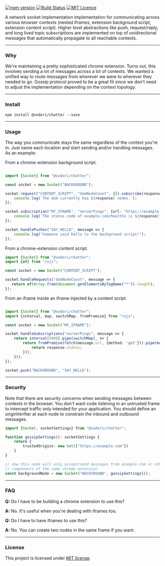 [![npm version](https://badge.fury.io/js/%40vodori%2Fchatter.svg)](https://badge.fury.io/js/%40vodori%2Fchatter)
[![Build Status](https://travis-ci.org/vodori/chatter.svg?branch=develop)](https://travis-ci.org/vodori/chatter)
[![MIT Licence](https://badges.frapsoft.com/os/mit/mit.svg?v=103)](https://opensource.org/licenses/mit-license.php)


A network socket implementation implementation for communicating across various browser contexts 
(nested iframes, extension background script, extension content script). Higher level abstractions 
like push, request/reply, and long lived topic subscriptions are implemented on top of unidirectional 
messages that automatically propagate to all reachable contexts.

___

### Why

We're maintaining a pretty sophisticated chrome extension. Turns out, this involves sending a 
lot of messages across a lot of contexts. We wanted a unified way to route messages from wherever 
we were to wherever they needed to go. Gossip protocol proved to be a great fit since we don't need 
to adjust the implementation depending on the context topology. 

___

### Install

``` 
npm install @vodori/chatter --save
```

___

### Usage


The way you communicate stays the same regardless of the context you're in. Just name each location
and start sending and/or handling messages. As an example:



From a chrome-extension background script.

```typescript

import {Socket} from "@vodori/chatter";

const socket = new Socket("BACKGROUND");

socket.request("CONTENT_SCRIPT", "domNodeCount", {}).subscribe(response => {
    console.log(`The dom currently has ${response} nodes.`);
});

socket.subscription("MY_IFRAME", "serverPings", {url: "https://example.com/healthz"}).subscribe(response => {
    console.log(`The status code of example.com/healthz is ${response}`);
});

socket.handlePushes("SAY_HELLO", message => {
    console.log("Someone said hello to the background script!");
});
```

From a chrome-extension content script.

```typescript
import {Socket} from "@vodori/chatter";
import {of} from "rxjs";

const socket = new Socket("CONTENT_SCRIPT");

socket.handleRequests("domNodeCount", message => {
   return of(Array.from(document.getElementsByTagName("*")).length);
});
```


From an iframe inside an iframe injected by a content script.

```typescript

import {Socket} from "@vodori/chatter";
import {interval, map, switchMap, fromPromise} from "rxjs";

const socket = new Socket("MY_IFRAME");

socket.handleSubscriptions("serverPings", message => {
    return interval(5000).pipe(switchMap(_ => {
        return fromPromise(fetch(message.url, {method: 'get'})).pipe(map(response => {
            return response.status;
        }));
    }));
});

socket.push("BACKGROUND", "SAY_HELLO");

```

___


### Security

Note that there are security concerns when sending messages between contexts in the browser. You don't
want code listening in an untrusted frame to intercept traffic only intended for your application.
You should define an originVerifier at each node to constrain the inbound and outbound messages.

```typescript
import {Socket, socketSettings} from "@vodori/chatter";

function gossipSettings(): socketSettings {
    return {
        trustedOrigins: new Set(["https://example.com"])
    }
}

// now this node will only accept/send messages from example.com or other
// components of the same chrome extension
const backgroundNode = new Socket("BACKGROUND", gossipSettings());

```

___

### FAQ

__Q:__ Do I have to be building a chrome extension to use this?

__A:__ No. It's useful when you're dealing with iframes too.

__Q:__ Do I have to have iframes to use this?

__A:__ No. You can create two nodes in the same frame if you want.

___

### License

This project is licensed under [MIT license](http://opensource.org/licenses/MIT).
